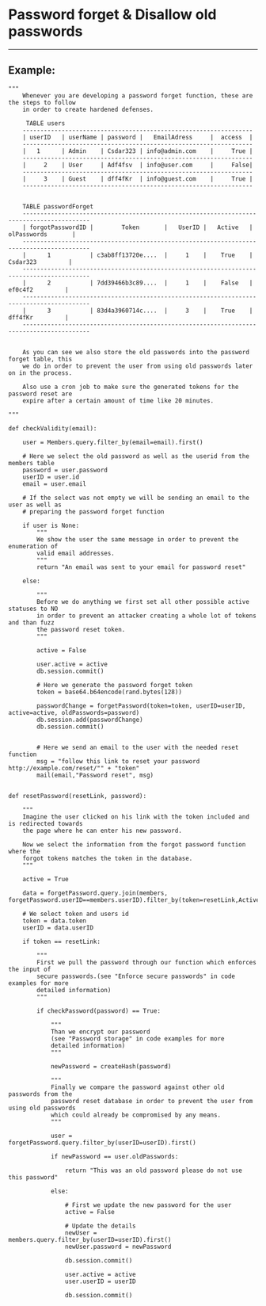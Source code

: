# Password forget & Disallow old passwords
-------

## Example:


    """
    	Whenever you are developing a password forget function, these are the steps to follow
    	in order to create hardened defenses.

    	 TABLE users
        -----------------------------------------------------------------
        | userID   | userName | password |   EmailAdress	 |  access  |
        -----------------------------------------------------------------   
        |   1	   | Admin	  | Csdar323 | info@admin.com	 | 	   True |
        -----------------------------------------------------------------    	
        |	  2	   | User	  | Adf4fsv  | info@user.com     |     False|
        -----------------------------------------------------------------    
        |	  3	   | Guest	  | dff4fKr  | info@guest.com	 |	   True |
        -----------------------------------------------------------------    


        TABLE passwordForget
        -----------------------------------------------------------------------------------------   
        | forgotPasswordID | 		Token 	    | 	UserID |   Active	|	  olPasswords	    |
        -----------------------------------------------------------------------------------------
        |      1  	 	   | c3ab8ff13720e....  |	  1	   | 	True	|	   Csdar323	      	|
        -----------------------------------------------------------------------------------------
        |	   2	 	   | 7dd39466b3c89....  |	  1	   | 	False   |		ef0c4f2         |
        -----------------------------------------------------------------------------------------
        |	   3	 	   | 83d4a3960714c....	|	  3	   | 	True	|		dff4fKr	        |
        -----------------------------------------------------------------------------------------


    	As you can see we also store the old passwords into the password forget table, this
    	we do in order to prevent the user from using old passwords later on in the process.

    	Also use a cron job to make sure the generated tokens for the password reset are
    	expire after a certain amount of time like 20 minutes.

    """

    def checkValidity(email):

        user = Members.query.filter_by(email=email).first()

        # Here we select the old password as well as the userid from the members table
        password = user.password
        userID = user.id
        email = user.email

        # If the select was not empty we will be sending an email to the user as well as 
        # preparing the password forget function

        if user is None:
            """
            We show the user the same message in order to prevent the enumeration of
            valid email addresses.
            """
            return "An email was sent to your email for password reset"

        else:

            """
            Before we do anything we first set all other possible active statuses to NO
            in order to prevent an attacker creating a whole lot of tokens and than fuzz
            the password reset token.
            """

            active = False

            user.active = active
            db.session.commit()

            # Here we generate the password forget token
            token = base64.b64encode(rand.bytes(128))

            passwordChange = forgetPassword(token=token, userID=userID, active=active, oldPasswords=password)
            db.session.add(passwordChange)
            db.session.commit()            


    		# Here we send an email to the user with the needed reset function
    		msg = "follow this link to reset your password http://example.com/reset/"" + "token"
    		mail(email,"Password reset", msg)


    def resetPassword(resetLink, password):		

    	"""
    	Imagine the user clicked on his link with the token included and is redirected towards
    	the page where he can enter his new password.

    	Now we select the information from the forgot password function where the
    	forgot tokens matches the token in the database.
    	"""

    	active = True

        data = forgetPassword.query.join(members, forgetPassword.userID==members.userID).filter_by(token=resetLink,Active=active).all()

        # We select token and users id
        token = data.token
        userID = data.userID

        if token == resetLink:
            
            """
            First we pull the password through our function which enforces the input of
            secure passwords.(see "Enforce secure passwords" in code examples for more
            detailed information)
            """

            if checkPassword(password) == True:

                """
                Than we encrypt our password
                (see "Password storage" in code examples for more
                detailed information)    
                """

                newPassword = createHash(password)
    	
                """
                Finally we compare the password against other old passwords from the
                password reset database in order to prevent the user from using old passwords
                which could already be compromised by any means.
                """
    			
                user = forgetPassword.query.filter_by(userID=userID).first()

                if newPassword == user.oldPasswords:

                    return "This was an old password please do not use this password"

                else:
                    
                    # First we update the new password for the user
                    active = False

                    # Update the details
                    newUser = members.query.filter_by(userID=userID).first()
                    newUser.password = newPassword

                    db.session.commit()

                    user.active = active
                    user.userID = userID
             
    				db.session.commit()
